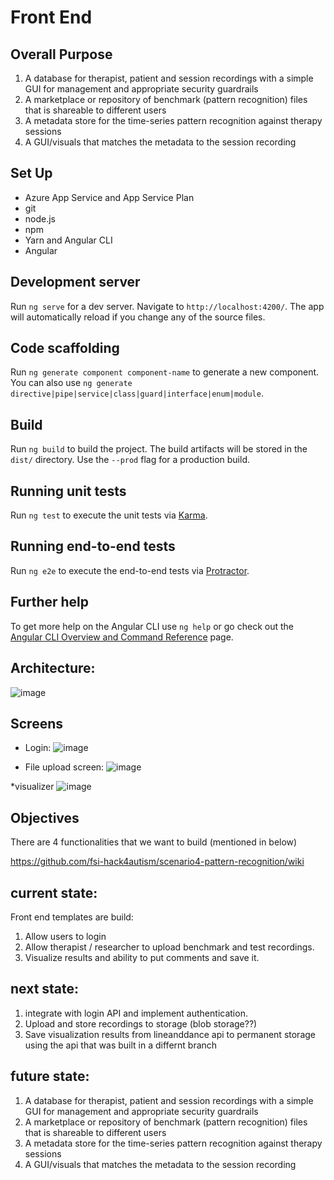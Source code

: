 #  Front End

## Overall Purpose
1) A database for therapist, patient and session recordings with a simple GUI for management and appropriate security guardrails
2) A marketplace or repository of benchmark (pattern recognition) files that is shareable to different users
4) A metadata store for the time-series pattern recognition against therapy sessions
5) A GUI/visuals that matches the metadata to the session recording 

## Set Up
* Azure App Service and App Service Plan
* git
* node.js
* npm
* Yarn and Angular CLI
* Angular

 
## Development server

Run `ng serve` for a dev server. Navigate to `http://localhost:4200/`. The app will automatically reload if you change any of the source files.

## Code scaffolding

Run `ng generate component component-name` to generate a new component. You can also use `ng generate directive|pipe|service|class|guard|interface|enum|module`.

## Build

Run `ng build` to build the project. The build artifacts will be stored in the `dist/` directory. Use the `--prod` flag for a production build.

## Running unit tests

Run `ng test` to execute the unit tests via [Karma](https://karma-runner.github.io).

## Running end-to-end tests

Run `ng e2e` to execute the end-to-end tests via [Protractor](http://www.protractortest.org/).

## Further help

To get more help on the Angular CLI use `ng help` or go check out the [Angular CLI Overview and Command Reference](https://angular.io/cli) page.

## Architecture:

![image](https://user-images.githubusercontent.com/82239191/116749761-6a333f80-a9cf-11eb-8bcb-e5f5ecccf3fb.png)




## Screens

* Login:
![image](https://user-images.githubusercontent.com/82239191/116743758-63a0ca00-a9c7-11eb-9050-7c8d306adb52.png)

* File upload screen:
![image](https://user-images.githubusercontent.com/82239191/116743853-816e2f00-a9c7-11eb-9652-a0469afc25cc.png)

*visualizer 
![image](https://user-images.githubusercontent.com/82239191/116743927-9c40a380-a9c7-11eb-946d-92c5ecee418d.png)




## Objectives
There are 4 functionalities that we want to build (mentioned in below)

https://github.com/fsi-hack4autism/scenario4-pattern-recognition/wiki


## current state:

Front end templates are build:
1) Allow users to login
2) Allow therapist / researcher to upload benchmark and test recordings.
3) Visualize results and ability to put comments and save it.

## next state:
1) integrate with login API and implement authentication.
2) Upload and store recordings to storage (blob storage??)
3) Save visualization results from lineanddance api to permanent storage using the api that was built in a differnt branch

## future state:
1) A database for therapist, patient and session recordings with a simple GUI for management and appropriate security guardrails
2) A marketplace or repository of benchmark (pattern recognition) files that is shareable to different users
4) A metadata store for the time-series pattern recognition against therapy sessions
5) A GUI/visuals that matches the metadata to the session recording 






